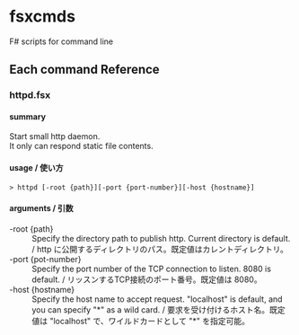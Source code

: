 fsxcmds
=======

F# scripts for command line

Each command Reference
---------

### httpd.fsx

#### summary

Start small http daemon.  
It only can respond static file contents.

#### usage / 使い方

    > httpd [-root {path}][-port {port-number}][-host {hostname}]

#### arguments / 引数
<dl>
<dt>-root {path}</dt>
<dd>Specify the directory path to publish http. Current directory is default. / http に公開するディレクトリのパス。既定値はカレントディレクトリ。</dd>

<dt>-port {pot-number}</dt>
<dd>Specify the port number of the TCP connection to listen. 8080 is default. / リッスンするTCP接続のポート番号。既定値は 8080。</dd>

<dt>-host {hostname}</dt>
<dd>Specify the host name to accept request. "localhost" is default, and you can specify "*" as a wild card. / 要求を受け付けるホスト名。既定値は "localhost" で、ワイルドカードとして "*" を指定可能。</dd>
</dl>